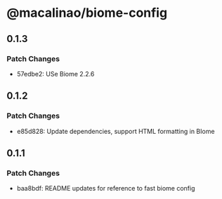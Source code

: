 # @macalinao/biome-config

## 0.1.3

### Patch Changes

- 57edbe2: USe Biome 2.2.6

## 0.1.2

### Patch Changes

- e85d828: Update dependencies, support HTML formatting in BIome

## 0.1.1

### Patch Changes

- baa8bdf: README updates for reference to fast biome config
